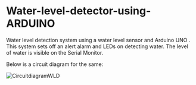 # Water-level-detector-using-ARDUINO
Water level detection system using a water level sensor and Arduino UNO .
This system sets off an alert alarm and LEDs on detecting water.
The level of water is visible on the Serial Monitor.

Below is a circuit diagram for the same:

![CircuitdiagramWLD](https://github.com/Neetithapa/Water-level-detector-using-ARDUINO/assets/113099605/6d10d89a-735d-4a45-b4c0-7d34bdbaf61e)

